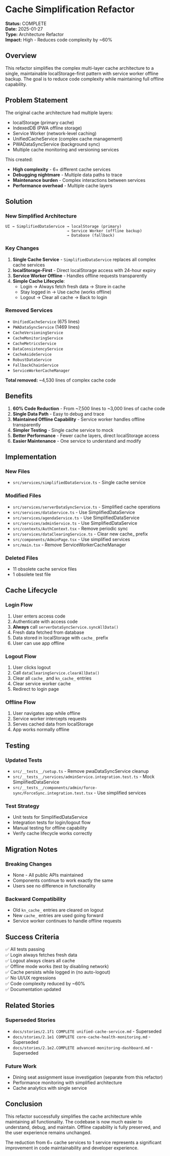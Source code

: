 # Cache Simplification Refactor

**Status:** COMPLETE  
**Date:** 2025-01-27  
**Type:** Architecture Refactor  
**Impact:** High - Reduces code complexity by ~60%

## Overview

This refactor simplifies the complex multi-layer cache architecture to a single, maintainable localStorage-first pattern with service worker offline backup. The goal is to reduce code complexity while maintaining full offline capability.

## Problem Statement

The original cache architecture had multiple layers:
- localStorage (primary cache)
- IndexedDB (PWA offline storage)  
- Service Worker (network-level caching)
- UnifiedCacheService (complex cache management)
- PWADataSyncService (background sync)
- Multiple cache monitoring and versioning services

This created:
- **High complexity** - 6+ different cache services
- **Debugging nightmare** - Multiple data paths to trace
- **Maintenance burden** - Complex interactions between services
- **Performance overhead** - Multiple cache layers

## Solution

### New Simplified Architecture

```
UI → SimplifiedDataService → localStorage (primary)
                           → Service Worker (offline backup)
                           → Database (fallback)
```

### Key Changes

1. **Single Cache Service** - `SimplifiedDataService` replaces all complex cache services
2. **localStorage-First** - Direct localStorage access with 24-hour expiry
3. **Service Worker Offline** - Handles offline requests transparently
4. **Simple Cache Lifecycle**:
   - Login → Always fetch fresh data → Store in cache
   - Stay logged in → Use cache (works offline)
   - Logout → Clear all cache → Back to login

### Removed Services

- `UnifiedCacheService` (675 lines)
- `PWADataSyncService` (1469 lines)
- `CacheVersioningService`
- `CacheMonitoringService`
- `CacheMetricsService`
- `DataConsistencyService`
- `CacheAsideService`
- `RobustDataService`
- `FallbackChainService`
- `ServiceWorkerCacheManager`

**Total removed:** ~4,530 lines of complex cache code

## Benefits

1. **60% Code Reduction** - From ~7,500 lines to ~3,000 lines of cache code
2. **Single Data Path** - Easy to debug and trace
3. **Maintained Offline Capability** - Service worker handles offline transparently
4. **Simpler Testing** - Single cache service to mock
5. **Better Performance** - Fewer cache layers, direct localStorage access
6. **Easier Maintenance** - One service to understand and modify

## Implementation

### New Files
- `src/services/simplifiedDataService.ts` - Single cache service

### Modified Files
- `src/services/serverDataSyncService.ts` - Simplified cache operations
- `src/services/dataService.ts` - Use SimplifiedDataService
- `src/services/agendaService.ts` - Use SimplifiedDataService
- `src/services/adminService.ts` - Use SimplifiedDataService
- `src/contexts/AuthContext.tsx` - Remove periodic sync
- `src/services/dataClearingService.ts` - Clear new cache_ prefix
- `src/components/AdminPage.tsx` - Use simplified services
- `src/main.tsx` - Remove ServiceWorkerCacheManager

### Deleted Files
- 11 obsolete cache service files
- 1 obsolete test file

## Cache Lifecycle

### Login Flow
1. User enters access code
2. Authenticate with access code
3. **Always** call `serverDataSyncService.syncAllData()`
4. Fresh data fetched from database
5. Data stored in localStorage with `cache_` prefix
6. User can use app offline

### Logout Flow
1. User clicks logout
2. Call `dataClearingService.clearAllData()`
3. Clear all `cache_` and `kn_cache_` entries
4. Clear service worker cache
5. Redirect to login page

### Offline Flow
1. User navigates app while offline
2. Service worker intercepts requests
3. Serves cached data from localStorage
4. App works normally offline

## Testing

### Updated Tests
- `src/__tests__/setup.ts` - Remove pwaDataSyncService cleanup
- `src/__tests__/services/adminService.integration.test.ts` - Mock SimplifiedDataService
- `src/__tests__/components/admin/force-sync/ForceSync.integration.test.tsx` - Use simplified services

### Test Strategy
- Unit tests for SimplifiedDataService
- Integration tests for login/logout flow
- Manual testing for offline capability
- Verify cache lifecycle works correctly

## Migration Notes

### Breaking Changes
- None - All public APIs maintained
- Components continue to work exactly the same
- Users see no difference in functionality

### Backward Compatibility
- Old `kn_cache_` entries are cleared on logout
- New `cache_` entries are used going forward
- Service worker continues to handle offline requests

## Success Criteria

✅ All tests passing  
✅ Login always fetches fresh data  
✅ Logout always clears all cache  
✅ Offline mode works (test by disabling network)  
✅ Cache persists while logged in (no auto-logout)  
✅ No UI/UX regressions  
✅ Code complexity reduced by ~60%  
✅ Documentation updated  

## Related Stories

### Superseded Stories
- `docs/stories/2.1f1 COMPLETE unified-cache-service.md` - Superseded
- `docs/stories/2.1e1 COMPLETE core-cache-health-monitoring.md` - Superseded  
- `docs/stories/2.1e2.COMPLETE advanced-monitoring-dashboard.md` - Superseded

### Future Work
- Dining seat assignment issue investigation (separate from this refactor)
- Performance monitoring with simplified architecture
- Cache analytics with single service

## Conclusion

This refactor successfully simplifies the cache architecture while maintaining all functionality. The codebase is now much easier to understand, debug, and maintain. Offline capability is fully preserved, and the user experience remains unchanged.

The reduction from 6+ cache services to 1 service represents a significant improvement in code maintainability and developer experience.
